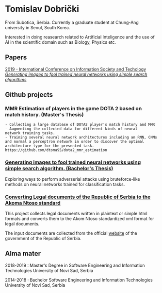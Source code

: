 # Tomislav Dobrički
From Subotica, Serbia.
Currently a graduate student at Chung-Ang university in Seoul, South Korea.

Interested in doing reasearch related to Artificial Inteligence and the use of AI in the scientific domain such as Biology, Physics etc.

## Papers

[2019 - International Conference on Information Society and Techology
_Generating images to fool trained neural networks using simple search algorithms_](https://www.eventiotic.com/eventiotic/library/paper/442)

## Github projects

### MMR Estimation of players in the game DOTA 2 based on match history. (Master's Thesis)
```This project encompasses:
- Collecting a large database of DOTA2 player's match history and MMR
- Augmenting the collected data for different kinds of neural network training tasks.
- Training several neural network architectures including an RNN, CNNs and normal a perceptron network in order to discover the optimal architecture type for the presented task. 
https://github.com/dtoma95/dota2_mmr_estimation
```
### [Generating images to fool trained neural networks using simple search algorithm. (Bachelor's Thesis)](https://github.com/dtoma95/Soft_computing_picture_generation)
Exploring ways to perform adverserial attacks using bruteforce-like methods on neural networks trained for classification tasks.


### [Converting Legal documents of the Republic of Serbia to the Akoma Ntoso standard](https://github.com/dtoma95/converting_rs_legal_acts_to_akoma_ntoso)
This project collects legal documents written in plaintext or simple html formats and converts them to the Akom Ntoso standardized xml format for legal documents.

The input documents are collected from the official [website](http://www.pravno-informacioni-sistem.rs/SlGlasnikPortal/fp/news) of the government of the Republic of Serbia.


## Alma mater
2018-2019 : Master's Degree in Software Engineering and Information Technologies
University of Novi Sad, Serbia 

2014-2018 : Bachelor Software Engineering and Information Technologies
University of Novi Sad, Serbia 



